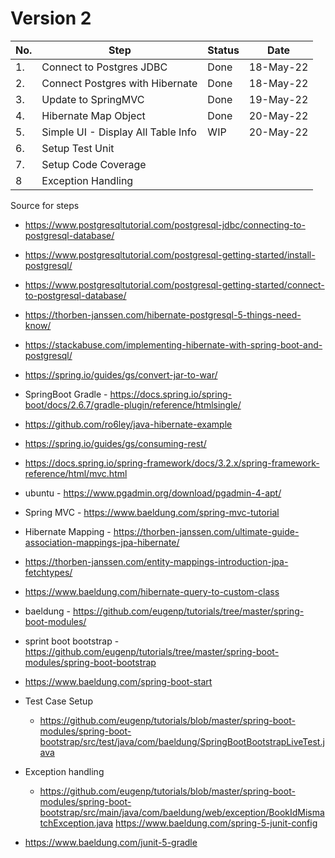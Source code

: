 # Version 2

|No. | Step | Status | Date |
|--|--|--|--|
|1.| Connect to Postgres JDBC| Done | 18-May-22 |
|2.| Connect Postgres with  Hibernate | Done | 18-May-22| 
|3.| Update to SpringMVC | Done | 19-May-22|
|4.| Hibernate Map Object | Done | 20-May-22|
|5.| Simple UI - Display All Table Info | WIP | 20-May-22 |
|6.| Setup Test Unit  | | |
|7.| Setup Code Coverage | |
|8 | Exception Handling | || 


Source for steps
* https://www.postgresqltutorial.com/postgresql-jdbc/connecting-to-postgresql-database/
* https://www.postgresqltutorial.com/postgresql-getting-started/install-postgresql/
* https://www.postgresqltutorial.com/postgresql-getting-started/connect-to-postgresql-database/
* https://thorben-janssen.com/hibernate-postgresql-5-things-need-know/
* https://stackabuse.com/implementing-hibernate-with-spring-boot-and-postgresql/
* https://spring.io/guides/gs/convert-jar-to-war/
* SpringBoot Gradle - https://docs.spring.io/spring-boot/docs/2.6.7/gradle-plugin/reference/htmlsingle/
* https://github.com/ro6ley/java-hibernate-example
* https://spring.io/guides/gs/consuming-rest/
* https://docs.spring.io/spring-framework/docs/3.2.x/spring-framework-reference/html/mvc.html
* ubuntu - https://www.pgadmin.org/download/pgadmin-4-apt/
* Spring MVC - https://www.baeldung.com/spring-mvc-tutorial
* Hibernate Mapping - https://thorben-janssen.com/ultimate-guide-association-mappings-jpa-hibernate/
* https://thorben-janssen.com/entity-mappings-introduction-jpa-fetchtypes/
* https://www.baeldung.com/hibernate-query-to-custom-class
* baeldung - https://github.com/eugenp/tutorials/tree/master/spring-boot-modules/
* sprint boot bootstrap - https://github.com/eugenp/tutorials/tree/master/spring-boot-modules/spring-boot-bootstrap
* https://www.baeldung.com/spring-boot-start

* Test Case Setup
	* https://github.com/eugenp/tutorials/blob/master/spring-boot-modules/spring-boot-bootstrap/src/test/java/com/baeldung/SpringBootBootstrapLiveTest.java

* Exception handling
	* https://github.com/eugenp/tutorials/blob/master/spring-boot-modules/spring-boot-bootstrap/src/main/java/com/baeldung/web/exception/BookIdMismatchException.java
	https://www.baeldung.com/spring-5-junit-config
* https://www.baeldung.com/junit-5-gradle